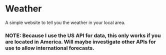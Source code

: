 # Weather
A simple website to tell you the weather in your local area.

### NOTE: Because I use the US API for data, this only works if you are located in America. Will maybe investigate other APIs for use to allow international forecasts.